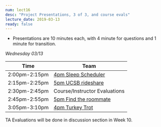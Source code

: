 ```yaml
---
num: lect16
desc: "Project Presentations, 3 of 3, and course evals"
lecture_date: 2019-03-13
ready: false
---
```



* Presentations are 10 minutes each, with 4 minute for questions and 1 minute for transition. 


*Wednesday 03/13*

| Time | Team |
|-|-|
| 2:00pm-2:15pm | [4pm Sleep Scheduler](https://github.com/ucsb-cs48-w19/4pm-sleep-scheduler) |
| 2:15pm-2:25pm | [5pm UCSB rideshare](https://github.com/ucsb-cs48-w19/5pm-ucsb-rideshare) |
| 2:30pm-2:45pm | Course/Instructor Evaluations |
| 2:45pm-2:55pm | [5pm Find the roommate](https://github.com/ucsb-cs48-w19/5pm-findtheroommate) |
| 3:05pm-3:10pm | [4pm Turkey Trot](https://github.com/ucsb-cs48-w19/4pm-turkey-trot) |

TA Evaluations will be done in discussion section in Week 10.
